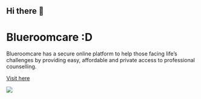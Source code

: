 ## Hi there 👋

# Blueroomcare :D

 Blueroomcare has a secure online platform to help those facing life’s challenges by providing easy, affordable and private access to professional counselling.

 
<a href="https://www.blueroomcare.com/" target="_blank" rel="noopener noreferrer">Visit here</a>

<img src="https://res.cloudinary.com/akfdev/image/upload/v1635628072/Blueroom%20Care/Blueroomcare-home_n4lv6d.png"/>
